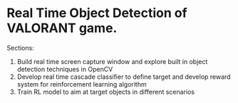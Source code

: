# Real Time Object Detection of VALORANT game.
 
 Sections:
 1. Build real time screen capture window and explore built in object detection techniques in OpenCV
 2. Develop real time cascade classifier to define target and develop reward system for reinforcement learning algorithm
 3. Train RL model to aim at target objects in different scenarios


